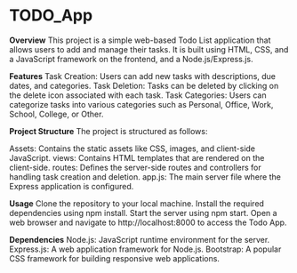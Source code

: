 # TODO_App

**Overview**
This project is a simple web-based Todo List application that allows users to add and manage their tasks. It is built using HTML, CSS, and a JavaScript framework on the frontend, and a Node.js/Express.js. 

**Features**
Task Creation: Users can add new tasks with descriptions, due dates, and categories.
Task Deletion: Tasks can be deleted by clicking on the delete icon associated with each task.
Task Categories: Users can categorize tasks into various categories such as Personal, Office, Work, School, College, or Other.

**Project Structure**
The project is structured as follows:

Assets: Contains the static assets like CSS, images, and client-side JavaScript.
views: Contains HTML templates that are rendered on the client-side.
routes: Defines the server-side routes and controllers for handling task creation and deletion.
app.js: The main server file where the Express application is configured.

**Usage**
Clone the repository to your local machine.
Install the required dependencies using npm install.
Start the server using npm start.
Open a web browser and navigate to http://localhost:8000 to access the Todo App.

**Dependencies**
Node.js: JavaScript runtime environment for the server.
Express.js: A web application framework for Node.js.
Bootstrap: A popular CSS framework for building responsive web applications.

